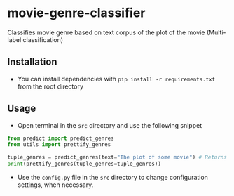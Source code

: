 # movie-genre-classifier
Classifies movie genre based on text corpus of the plot of the movie (Multi-label classification)

## Installation
- You can install dependencies with `pip install -r requirements.txt` from the root directory

## Usage
- Open terminal in the `src` directory and use the following snippet
```python
from predict import predict_genres
from utils import prettify_genres

tuple_genres = predict_genres(text="The plot of some movie") # Returns tuple of possible genre/s
print(prettify_genres(tuple_genres=tuple_genres))
```
- Use the `config.py` file in the `src` directory to change configuration settings, when necessary.